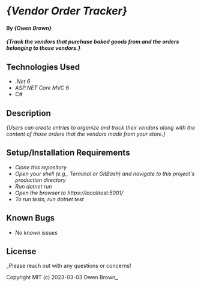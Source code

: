 # _{Vendor Order Tracker}_

#### By _**{Owen Brown}**_

#### _{Track the vendors that purchase baked goods from and the orders belonging to those vendors.}_

## Technologies Used

* _.Net 6_
* _ASP.NET Core MVC 6_
* _C#_

## Description

_{Users can create entries to organize and track their vendors along with the content of those orders that the vendors made from your store.}_

## Setup/Installation Requirements

* _Clone this repository_
* _Open your shell (e.g., Terminal or GitBash) and navigate to this project's production directory_
* _Run dotnet run_
* _Open the browser to https://localhost:5001/_
* _To run tests, run dotnet test_

## Known Bugs

* _No known issues_

## License

_Please reach out with any questions or concerns!

Copyright MIT (c) 2023-03-03 Owen Brown_